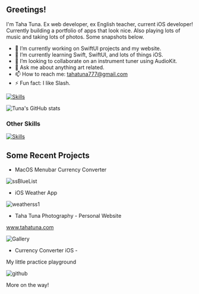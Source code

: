 ## Greetings! 

I'm Taha Tuna. Ex web developer, ex English teacher, current iOS developer! Currently building a portfolio of apps that look nice. Also playing lots of music and taking lots of photos. Some snapshots below.

- 🔭 I’m currently working on SwiftUI projects and my website.
- 🌱 I’m currently learning Swift, SwiftUI, and lots of things iOS.
- 👯 I’m looking to collaborate on an instrument tuner using AudioKit.
- 💬 Ask me about anything art related.
- 📫 How to reach me: tahatuna777@gmail.com
- ⚡ Fun fact: I like Slash.

[![Skills](https://skillicons.dev/icons?i=html,css,js,nodejs,cs,swift)](https://skillicons.dev)

![Tuna's GitHub stats](https://github-readme-stats.vercel.app/api?username=TahaTuna1&show_icons=true&theme=dracula)

### Other Skills

[![Skills](https://skillicons.dev/icons?i=blender,figma,git,ps,unity)](https://skillicons.dev)

## Some Recent Projects

- MacOS Menubar Currency Converter

![ssBlueList](https://user-images.githubusercontent.com/119931873/234127748-514b193b-cb3d-425d-8e26-79a91c82fbfc.jpg)

- iOS Weather App

![weatherss1](https://user-images.githubusercontent.com/119931873/235025300-fcd65b4f-2ed2-4154-9f9b-b1ee7b46fbc2.jpg)


- Taha Tuna Photography - Personal Website

www.tahatuna.com

![Gallery](https://user-images.githubusercontent.com/119931873/234128232-b94983ea-a488-4528-8c59-d3ef75a772d9.jpg)

- Currency Converter iOS -

My little practice playground

![github](https://user-images.githubusercontent.com/119931873/234130775-dcfed021-b8c7-4634-b63f-8add020607ff.jpg)

More on the way!
